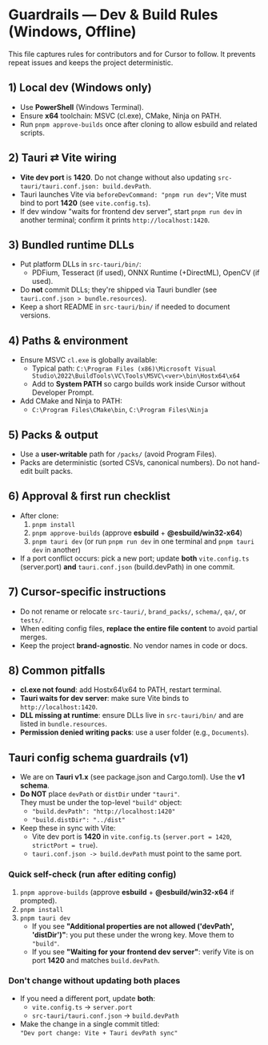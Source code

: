 # Guardrails — Dev & Build Rules (Windows, Offline)

This file captures rules for contributors and for Cursor to follow. It prevents repeat issues and keeps the project deterministic.

## 1) Local dev (Windows only)
- Use **PowerShell** (Windows Terminal).  
- Ensure **x64** toolchain: MSVC (cl.exe), CMake, Ninja on PATH.
- Run `pnpm approve-builds` once after cloning to allow esbuild and related scripts.

## 2) Tauri ⇄ Vite wiring
- **Vite dev port** is **1420**. Do not change without also updating `src-tauri/tauri.conf.json: build.devPath`.
- Tauri launches Vite via `beforeDevCommand: "pnpm run dev"`; Vite must bind to port **1420** (see `vite.config.ts`).
- If dev window "waits for frontend dev server", start `pnpm run dev` in another terminal; confirm it prints `http://localhost:1420`.

## 3) Bundled runtime DLLs
- Put platform DLLs in `src-tauri/bin/`:
  - PDFium, Tesseract (if used), ONNX Runtime (+DirectML), OpenCV (if used).
- Do **not** commit DLLs; they're shipped via Tauri bundler (see `tauri.conf.json > bundle.resources`).
- Keep a short README in `src-tauri/bin/` if needed to document versions.

## 4) Paths & environment
- Ensure MSVC `cl.exe` is globally available:
  - Typical path: `C:\Program Files (x86)\Microsoft Visual Studio\2022\BuildTools\VC\Tools\MSVC\<ver>\bin\Hostx64\x64`
  - Add to **System PATH** so cargo builds work inside Cursor without Developer Prompt.
- Add CMake and Ninja to PATH:
  - `C:\Program Files\CMake\bin`, `C:\Program Files\Ninja`

## 5) Packs & output
- Use a **user-writable** path for `/packs/` (avoid Program Files).
- Packs are deterministic (sorted CSVs, canonical numbers). Do not hand-edit built packs.

## 6) Approval & first run checklist
- After clone:
  1. `pnpm install`
  2. `pnpm approve-builds` (approve **esbuild** + **@esbuild/win32-x64**)
  3. `pnpm tauri dev` (or run `pnpm run dev` in one terminal and `pnpm tauri dev` in another)
- If a port conflict occurs: pick a new port; update **both** `vite.config.ts` (server.port) **and** `tauri.conf.json` (build.devPath) in one commit.

## 7) Cursor-specific instructions
- Do not rename or relocate `src-tauri/`, `brand_packs/`, `schema/`, `qa/`, or `tests/`.
- When editing config files, **replace the entire file content** to avoid partial merges.
- Keep the project **brand-agnostic**. No vendor names in code or docs.

## 8) Common pitfalls
- **cl.exe not found**: add Hostx64\x64 to PATH, restart terminal.
- **Tauri waits for dev server**: make sure Vite binds to `http://localhost:1420`.
- **DLL missing at runtime**: ensure DLLs live in `src-tauri/bin/` and are listed in `bundle.resources`.
- **Permission denied writing packs**: use a user folder (e.g., `Documents`).

## Tauri config schema guardrails (v1)
- We are on **Tauri v1.x** (see package.json and Cargo.toml). Use the **v1 schema**.
- **Do NOT** place `devPath` or `distDir` under `"tauri"`.  
  They must be under the top-level `"build"` object:
  - `"build.devPath": "http://localhost:1420"`
  - `"build.distDir": "../dist"`
- Keep these in sync with Vite:
  - Vite dev port is **1420** in `vite.config.ts` (`server.port = 1420`, `strictPort = true`).
  - `tauri.conf.json -> build.devPath` must point to the same port.

### Quick self-check (run after editing config)
1) `pnpm approve-builds` (approve **esbuild** + **@esbuild/win32-x64** if prompted).
2) `pnpm install`
3) `pnpm tauri dev`
   - If you see **"Additional properties are not allowed ('devPath', 'distDir')"**: you put these under the wrong key. Move them to `"build"`.
   - If you see **"Waiting for your frontend dev server"**: verify Vite is on port **1420** and matches `build.devPath`.

### Don't change without updating both places
- If you need a different port, update **both**:
  - `vite.config.ts` → `server.port`
  - `src-tauri/tauri.conf.json` → `build.devPath`
- Make the change in a single commit titled:  
  `"Dev port change: Vite + Tauri devPath sync"`
